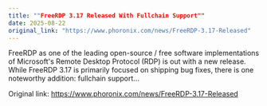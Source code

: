 ```yaml
---
title: ""FreeRDP 3.17 Released With Fullchain Support""
date: 2025-08-22
original_link: "https://www.phoronix.com/news/FreeRDP-3.17-Released"
---
```


FreeRDP as one of the leading open-source / free software implementations of Microsoft's Remote Desktop Protocol (RDP) is out with a new release. While FreeRDP 3.17 is primarily focused on shipping bug fixes, there is one noteworthy addition: fullchain support...

Original link: https://www.phoronix.com/news/FreeRDP-3.17-Released